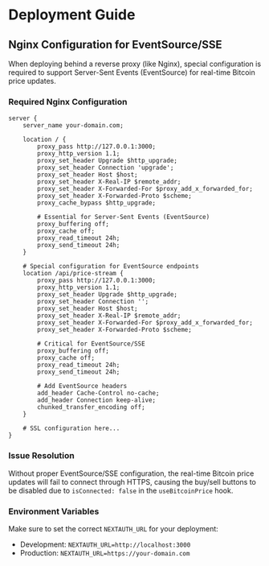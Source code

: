 # Deployment Guide

## Nginx Configuration for EventSource/SSE

When deploying behind a reverse proxy (like Nginx), special configuration is required to support Server-Sent Events (EventSource) for real-time Bitcoin price updates.

### Required Nginx Configuration

```nginx
server {
    server_name your-domain.com;

    location / {
        proxy_pass http://127.0.0.1:3000;
        proxy_http_version 1.1;
        proxy_set_header Upgrade $http_upgrade;
        proxy_set_header Connection 'upgrade';
        proxy_set_header Host $host;
        proxy_set_header X-Real-IP $remote_addr;
        proxy_set_header X-Forwarded-For $proxy_add_x_forwarded_for;
        proxy_set_header X-Forwarded-Proto $scheme;
        proxy_cache_bypass $http_upgrade;
        
        # Essential for Server-Sent Events (EventSource)
        proxy_buffering off;
        proxy_cache off;
        proxy_read_timeout 24h;
        proxy_send_timeout 24h;
    }

    # Special configuration for EventSource endpoints
    location /api/price-stream {
        proxy_pass http://127.0.0.1:3000;
        proxy_http_version 1.1;
        proxy_set_header Upgrade $http_upgrade;
        proxy_set_header Connection '';
        proxy_set_header Host $host;
        proxy_set_header X-Real-IP $remote_addr;
        proxy_set_header X-Forwarded-For $proxy_add_x_forwarded_for;
        proxy_set_header X-Forwarded-Proto $scheme;
        
        # Critical for EventSource/SSE
        proxy_buffering off;
        proxy_cache off;
        proxy_read_timeout 24h;
        proxy_send_timeout 24h;
        
        # Add EventSource headers
        add_header Cache-Control no-cache;
        add_header Connection keep-alive;
        chunked_transfer_encoding off;
    }

    # SSL configuration here...
}
```

### Issue Resolution

Without proper EventSource/SSE configuration, the real-time Bitcoin price updates will fail to connect through HTTPS, causing the buy/sell buttons to be disabled due to `isConnected: false` in the `useBitcoinPrice` hook.

### Environment Variables

Make sure to set the correct `NEXTAUTH_URL` for your deployment:

- Development: `NEXTAUTH_URL=http://localhost:3000`
- Production: `NEXTAUTH_URL=https://your-domain.com`
